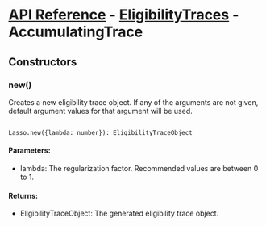 # [API Reference](../../API.md) - [EligibilityTraces](../EligibilityTraces.md) - AccumulatingTrace

## Constructors

### new()

Creates a new eligibility trace object. If any of the arguments are not given, default argument values for that argument will be used.

```

Lasso.new({lambda: number}): EligibilityTraceObject

```

#### Parameters:

* lambda: The regularization factor. Recommended values are between 0 to 1.

#### Returns:

* EligibilityTraceObject: The generated eligibility trace object.
